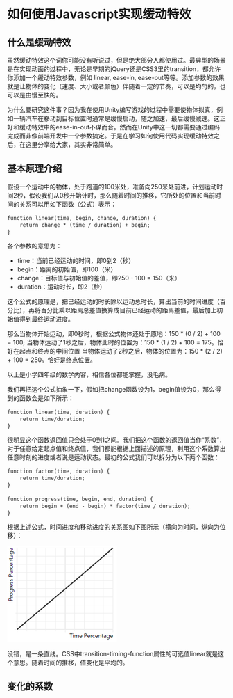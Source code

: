 # 如何使用Javascript实现缓动特效

## 什么是缓动特效

虽然缓动特效这个词你可能没有听说过，但是绝大部分人都使用过。最典型的场景是在实现动画的过程中，无论是早期的jQuery还是CSS3里的transition，都允许你添加一个缓动特效参数，例如 linear, ease-in, ease-out等等。添加参数的效果就是让物体的变化（速度、大小或者颜色）伴随着一定的节奏，可以是均匀的，也可以是由慢至快的。

为什么要研究这件事？因为我在使用Unity编写游戏的过程中需要使物体拟真，例如一辆汽车在移动到目标位置时通常是缓慢启动，随之加速，最后缓慢减速。这正好和缓动特效中的ease-in-out不谋而合。然而在Unity中这一切都需要通过编码完成而非像前端开发中一个参数搞定。于是在学习如何使用代码实现缓动特效之后，在这里分享给大家，其实非常简单。

## 基本原理介绍

假设一个运动中的物体，处于跑道的100米处，准备向250米处前进，计划运动时间2秒，假设我们从0秒开始计时，那么随着时间的推移，它所处的位置和当前时间的关系可以用如下函数（公式）表示：

```
function linear(time, begin, change, duration) {
    return change * (time / duration) + begin;
}
```

各个参数的意思为：
- time：当前已经运动的时间，即0到2（秒）
- begin：距离的初始值，即100（米）
- change：目标值与初始值的差值，即250 - 100 = 150（米）
- duration：运动时长，即2（秒）

这个公式的原理是，把已经运动的时长除以运动总时长，算出当前的时间进度（百分比），再将百分比乘以距离总差值换算成目前已经运动的距离差值，最后加上初始值得到最终运动进度。

那么当物体开始运动，即0秒时，根据公式物体还处于原地：150 * (0 / 2) + 100 = 100;
当物体运动了1秒之后，物体此时的位置为：150 * (1 / 2) + 100 = 175。恰好在起点和终点的中间位置
当物体运动了2秒之后，物体的位置为：150 * (2 / 2) + 100 = 250。恰好是终点位置。

以上是小学四年级的数学内容，相信各位都能掌握，没毛病。

我们再把这个公式抽象一下，假如把change函数设为1，begin值设为0，那么得到的函数会是如下所示：
```
function linear(time, duration) {
    return time/duration;
}
```

很明显这个函数返回值只会处于0到1之间。我们把这个函数的返回值当作“系数”，对于任意给定起点值和终点值，我们都能根据上面描述的原理，利用这个系数算出任意时刻的进度或者说是运动状态。最初的公式我们可以拆分为以下两个函数：
```
function factor(time, duration) {
    return time/duration;
}

function progress(time, begin, end, duration) {
    return begin + (end - begin) * factor(time / duration);
}
```
根据上述公式，时间进度和移动进度的关系图如下图所示（横向为时间，纵向为位移）：

![linear](./images/using-javascript-achieve-ease-effect/linear.png)

没错，是一条直线。CSS中transition-timing-function属性的可选值linear就是这个意思。随着时间的推移，值变化是平均的。

## 变化的系数





